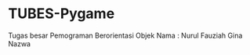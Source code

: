 # TUBES-Pygame

Tugas besar Pemograman Berorientasi Objek
Nama : Nurul Fauziah
       Gina Nazwa
       
 
